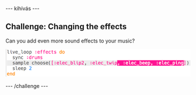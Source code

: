 \--- kihívás \---

## Challenge: Changing the effects

Can you add even more sound effects to your music?

![screenshot](images/dj-effects-more.png)

\--- /challenge \---